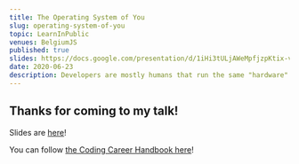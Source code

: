 ```yaml
---
title: The Operating System of You
slug: operating-system-of-you
topic: LearnInPublic
venues: BelgiumJS
published: true
slides: https://docs.google.com/presentation/d/1iHi3tULjAWeMpfjzpKtix-vzRItRSC4P_Osl0hkm_aY/edit?usp=sharing
date: 2020-06-23
description: Developers are mostly humans that run the same "hardware". Therefore most performance differences, especially the ones we can control, are down to our "OS" - our conscious prioritization and processing - and "firmware" - our unconscious personality and reactions. What can we do to better take care of our "hardware", and what does running better "software" look like?
---
```


## Thanks for coming to my talk!

Slides are [here](https://docs.google.com/presentation/d/1iHi3tULjAWeMpfjzpKtix-vzRItRSC4P_Osl0hkm_aY/edit?usp=sharing)!

You can follow [the Coding Career Handbook here](https://twitter.com/coding_career)!